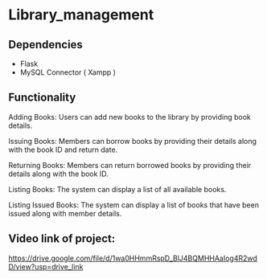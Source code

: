 # Library_management

## Dependencies

- Flask
- MySQL Connector ( Xampp )

## Functionality
Adding Books: Users can add new books to the library by providing book details.

Issuing Books: Members can borrow books by providing their details along with the book ID and return date.

Returning Books: Members can return borrowed books by providing their details along with the book ID.

Listing Books: The system can display a list of all available books.

Listing Issued Books: The system can display a list of books that have been issued along with member details.

## Video link of project:

https://drive.google.com/file/d/1wa0HHmmRspD_BlJ4BQMHHAaIog4R2wdD/view?usp=drive_link
